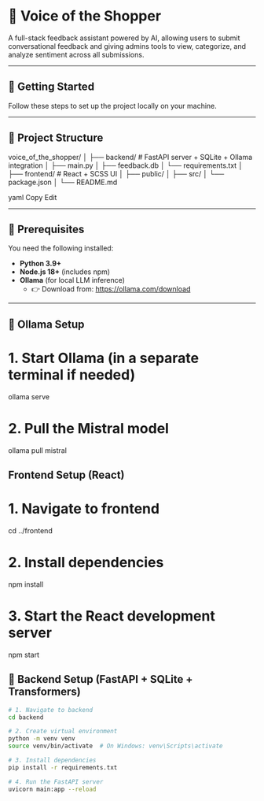 # 🛒 Voice of the Shopper

A full-stack feedback assistant powered by AI, allowing users to submit conversational feedback and giving admins tools to view, categorize, and analyze sentiment across all submissions.

---

## 🚀 Getting Started

Follow these steps to set up the project locally on your machine.

---

## 🧱 Project Structure

voice_of_the_shopper/ │ ├── backend/ # FastAPI server + SQLite + Ollama integration │ ├── main.py │ ├── feedback.db │ └── requirements.txt │ ├── frontend/ # React + SCSS UI │ ├── public/ │ ├── src/ │ └── package.json │ └── README.md

yaml
Copy
Edit

---

## 🔧 Prerequisites

You need the following installed:

- **Python 3.9+**
- **Node.js 18+** (includes npm)
- **Ollama** (for local LLM inference)
  - 👉 Download from: https://ollama.com/download

---

## 🐍 Ollama Setup

# 1. Start Ollama (in a separate terminal if needed)
ollama serve

# 2. Pull the Mistral model
ollama pull mistral

## Frontend Setup (React)
# 1. Navigate to frontend
cd ../frontend

# 2. Install dependencies
npm install

# 3. Start the React development server
npm start


## 🐍 Backend Setup (FastAPI + SQLite + Transformers)

```bash
# 1. Navigate to backend
cd backend

# 2. Create virtual environment
python -m venv venv
source venv/bin/activate  # On Windows: venv\Scripts\activate

# 3. Install dependencies
pip install -r requirements.txt

# 4. Run the FastAPI server
uvicorn main:app --reload
